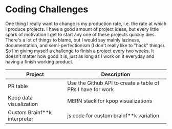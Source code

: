 # Coding Challenges

One thing I really want to change is my production rate, i.e. the rate at which I produce projects. I have a good amount of project ideas, but every little spark of motivation I get to start any one of these projects quickly dies. There's a lot of things to blame, but I would say mainly laziness, documentation, and semi-perfectionism (I don't really like to "hack" things). So I'm giving myself a challenge to finish a project every two weeks. It doesn't matter how good it is, just as long as I work on it everyday and having a finish working product.

| Project | Description |
| -| -|
| PR table | Use the Github API to create a table of PRs I have for work |
| Kpop data visualization | MERN stack for kpop visualizations |
| Custom Brainf**k interpreter | js code for custom brainf**k variation |
